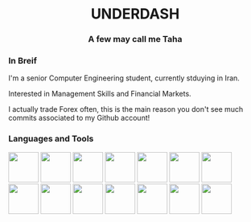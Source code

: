 <h1 align="center">UNDERDASH</h1>
<h3 align="center">
    <strong>A few may call me Taha</strong>
</h3>
<h3>In Breif</h3>
<p>
I'm a senior Computer Engineering student, currently stduying in Iran.

Interested in Management Skills and Financial Markets.

I actually trade Forex often, this is the main reason you don't see much commits associated to my Github account!
</p>
<h3>Languages and Tools</h3>
<p>
    <img width="60" src="https://www.vectorlogo.zone/logos/wordpress/wordpress-icon.svg" >
    <img width="60" src="https://www.vectorlogo.zone/logos/github/github-icon.svg" alt="">
    <img width="60" src="https://www.vectorlogo.zone/logos/figma/figma-icon.svg">
    <img width="60" src="https://www.vectorlogo.zone/logos/mariadb/mariadb-icon.svg" alt="">
    <img width="60" src="https://www.vectorlogo.zone/logos/nodejs/nodejs-icon.svg" alt="">
    <img width="60" src="https://www.vectorlogo.zone/logos/reactjs/reactjs-icon.svg" alt="">
    <img width="60" src="https://www.vectorlogo.zone/logos/vuejs/vuejs-icon.svg">
    <img width="60" src="https://cdn.worldvectorlogo.com/logos/laravel-2.svg">
    <img width="60" src="https://www.vectorlogo.zone/logos/golang/golang-icon.svg">
    <img width="60" src="https://www.vectorlogo.zone/logos/nuxtjs/nuxtjs-icon.svg">
    <img width="60" src="https://www.vectorlogo.zone/logos/python/python-icon.svg" alt="">    
    <img width="60" src="https://www.vectorlogo.zone/logos/docker/docker-official.svg" alt="">
    <img width="60" src="https://upload.wikimedia.org/wikipedia/commons/thumb/c/c2/Adobe_XD_CC_icon.svg/512px-Adobe_XD_CC_icon.svg.png?20210729021535" alt="">
    <img width="60" src="https://upload.wikimedia.org/wikipedia/commons/thumb/a/af/Adobe_Photoshop_CC_icon.svg/512px-Adobe_Photoshop_CC_icon.svg.png?20200616073617" alt="">
</p>

<!--
**tahashieenavaz/tahashieenavaz** is a ✨ _special_ ✨ repository because its `README.md` (this file) appears on your GitHub profile.

Here are some ideas to get you started:

- 🔭 I’m currently working on ...
- 🌱 I’m currently learning ...
- 👯 I’m looking to collaborate on ...
- 🤔 I’m looking for help with ...
- 💬 Ask me about ...
- 📫 How to reach me: ...
- 😄 Pronouns: ...
- ⚡ Fun fact: ...
-->
